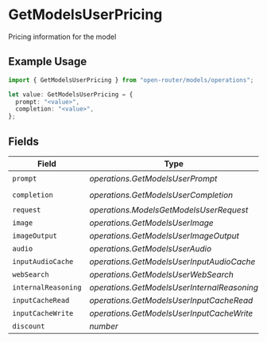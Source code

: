 # GetModelsUserPricing

Pricing information for the model

## Example Usage

```typescript
import { GetModelsUserPricing } from "open-router/models/operations";

let value: GetModelsUserPricing = {
  prompt: "<value>",
  completion: "<value>",
};
```

## Fields

| Field                                       | Type                                        | Required                                    | Description                                 |
| ------------------------------------------- | ------------------------------------------- | ------------------------------------------- | ------------------------------------------- |
| `prompt`                                    | *operations.GetModelsUserPrompt*            | :heavy_check_mark:                          | N/A                                         |
| `completion`                                | *operations.GetModelsUserCompletion*        | :heavy_check_mark:                          | N/A                                         |
| `request`                                   | *operations.ModelsGetModelsUserRequest*     | :heavy_minus_sign:                          | N/A                                         |
| `image`                                     | *operations.GetModelsUserImage*             | :heavy_minus_sign:                          | N/A                                         |
| `imageOutput`                               | *operations.GetModelsUserImageOutput*       | :heavy_minus_sign:                          | N/A                                         |
| `audio`                                     | *operations.GetModelsUserAudio*             | :heavy_minus_sign:                          | N/A                                         |
| `inputAudioCache`                           | *operations.GetModelsUserInputAudioCache*   | :heavy_minus_sign:                          | N/A                                         |
| `webSearch`                                 | *operations.GetModelsUserWebSearch*         | :heavy_minus_sign:                          | N/A                                         |
| `internalReasoning`                         | *operations.GetModelsUserInternalReasoning* | :heavy_minus_sign:                          | N/A                                         |
| `inputCacheRead`                            | *operations.GetModelsUserInputCacheRead*    | :heavy_minus_sign:                          | N/A                                         |
| `inputCacheWrite`                           | *operations.GetModelsUserInputCacheWrite*   | :heavy_minus_sign:                          | N/A                                         |
| `discount`                                  | *number*                                    | :heavy_minus_sign:                          | N/A                                         |